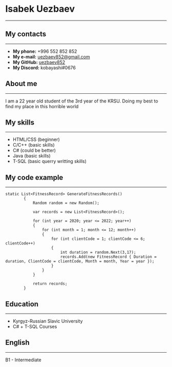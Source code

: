 # **Isabek Uezbaev**
***
## **My contacts**
---
* **My phone:** +996 552 852 852
* **My e-mail:** uezbaev852@gmail.com
* **My GitHub:** [uezbaev852](https://github.com/uezbaev852)
* **My Discord:** kobayashi#0676
## **About me**
---
I am a 22 year old student of the 3rd year of the KRSU. Doing my best to find my place in this horrible world
## **My skills**
---
* HTML/CSS (beginner)
* C/C++ (basic skills)
* C# (could be better)
* Java (basic skills)
* T-SQL (basic querry writting skills)
## **My code example**
---
```
static List<FitnessRecord> GenerateFitnessRecords()
        {
            Random random = new Random();

            var records = new List<FitnessRecord>();

            for (int year = 2020; year <= 2022; year++)
            {
                for (int month = 1; month <= 12; month++)
                {
                    for (int clientCode = 1; clientCode <= 6; clientCode++)
                    {
                        int duration = random.Next(3,17); 
                        records.Add(new FitnessRecord { Duration = duration, ClientCode = clientCode, Month = month, Year = year });
                    }
                }
            }

            return records;
        }
```
## **Education**
---
* Kyrgyz-Russian Slavic University
* C# + T-SQL Courses
## **English**
---
B1 - Intermediate 
